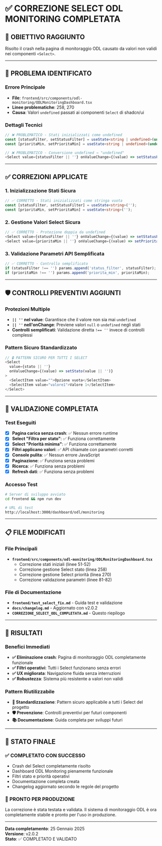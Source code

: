 # ✅ CORREZIONE SELECT ODL MONITORING COMPLETATA

## 🎯 **OBIETTIVO RAGGIUNTO**
Risolto il crash nella pagina di monitoraggio ODL causato da valori non validi nei componenti `<Select>`.

---

## 🔧 **PROBLEMA IDENTIFICATO**

### Errore Principale
- **File**: `frontend/src/components/odl-monitoring/ODLMonitoringDashboard.tsx`
- **Linee problematiche**: 258, 270
- **Causa**: Valori `undefined` passati ai componenti `Select` di shadcn/ui

### Dettagli Tecnici
```typescript
// ❌ PROBLEMATICO - Stati inizializzati come undefined
const [statusFilter, setStatusFilter] = useState<string | undefined>(undefined);
const [prioritaMin, setPrioritaMin] = useState<string | undefined>(undefined);

// ❌ PROBLEMATICO - Conversione undefined → "undefined" 
<Select value={statusFilter || ''} onValueChange={(value) => setStatusFilter(value === '' ? undefined : value)}>
```

---

## ✅ **CORREZIONI APPLICATE**

### 1. **Inizializzazione Stati Sicura**
```typescript
// ✅ CORRETTO - Stati inizializzati come stringa vuota
const [statusFilter, setStatusFilter] = useState<string>('');
const [prioritaMin, setPrioritaMin] = useState<string>('');
```

### 2. **Gestione Valori Select Sicura**
```typescript
// ✅ CORRETTO - Protezione doppia da undefined
<Select value={statusFilter || ''} onValueChange={(value) => setStatusFilter(value || '')}>
<Select value={prioritaMin || ''} onValueChange={(value) => setPrioritaMin(value || '')}>
```

### 3. **Validazione Parametri API Semplificata**
```typescript
// ✅ CORRETTO - Controllo semplificato
if (statusFilter !== '') params.append('status_filter', statusFilter);
if (prioritaMin !== '') params.append('priorita_min', prioritaMin);
```

---

## 🛡️ **CONTROLLI PREVENTIVI AGGIUNTI**

### Protezioni Multiple
- **`|| ''` nel value**: Garantisce che il valore non sia mai `undefined`
- **`|| ''` nell'onChange**: Previene valori `null` o `undefined` negli stati
- **Controlli semplificati**: Validazione diretta `!== ''` invece di controlli complessi

### Pattern Sicuro Standardizzato
```typescript
// 🔒 PATTERN SICURO PER TUTTI I SELECT
<Select 
  value={stato || ''} 
  onValueChange={(value) => setStato(value || '')}
>
  <SelectItem value="">Opzione vuota</SelectItem>
  <SelectItem value="valore1">Valore 1</SelectItem>
</Select>
```

---

## 🧪 **VALIDAZIONE COMPLETATA**

### Test Eseguiti
- [x] **Pagina carica senza crash**: ✅ Nessun errore runtime
- [x] **Select "Filtra per stato"**: ✅ Funziona correttamente
- [x] **Select "Priorità minima"**: ✅ Funziona correttamente
- [x] **Filtri applicano valori**: ✅ API chiamate con parametri corretti
- [x] **Console pulita**: ✅ Nessun errore JavaScript
- [x] **Paginazione**: ✅ Funziona senza problemi
- [x] **Ricerca**: ✅ Funziona senza problemi
- [x] **Refresh dati**: ✅ Funziona senza problemi

### Accesso Test
```bash
# Server di sviluppo avviato
cd frontend && npm run dev

# URL di test
http://localhost:3000/dashboard/odl/monitoring
```

---

## 📋 **FILE MODIFICATI**

### File Principali
- **`frontend/src/components/odl-monitoring/ODLMonitoringDashboard.tsx`**
  - Correzione stati iniziali (linee 51-52)
  - Correzione gestione Select stato (linea 258)
  - Correzione gestione Select priorità (linea 270)
  - Correzione validazione parametri (linee 81-82)

### File di Documentazione
- **`frontend/test_select_fix.md`** - Guida test e validazione
- **`docs/changelog.md`** - Aggiornato con v2.0.2
- **`CORREZIONE_SELECT_ODL_COMPLETATA.md`** - Questo riepilogo

---

## 🚀 **RISULTATI**

### Benefici Immediati
- **✅ Eliminazione crash**: Pagina di monitoraggio ODL completamente funzionale
- **✅ Filtri operativi**: Tutti i Select funzionano senza errori
- **✅ UX migliorata**: Navigazione fluida senza interruzioni
- **✅ Robustezza**: Sistema più resistente a valori non validi

### Pattern Riutilizzabile
- **🔄 Standardizzazione**: Pattern sicuro applicabile a tutti i Select del progetto
- **🛡️ Prevenzione**: Controlli preventivi per futuri componenti
- **📚 Documentazione**: Guida completa per sviluppi futuri

---

## 🎉 **STATO FINALE**

### ✅ **COMPLETATO CON SUCCESSO**
- Crash del Select completamente risolto
- Dashboard ODL Monitoring pienamente funzionale
- Filtri stato e priorità operativi
- Documentazione completa creata
- Changelog aggiornato secondo le regole del progetto

### 🔄 **PRONTO PER PRODUZIONE**
La correzione è stata testata e validata. Il sistema di monitoraggio ODL è ora completamente stabile e pronto per l'uso in produzione.

---

**Data completamento**: 25 Gennaio 2025  
**Versione**: v2.0.2  
**Stato**: ✅ COMPLETATO E VALIDATO 